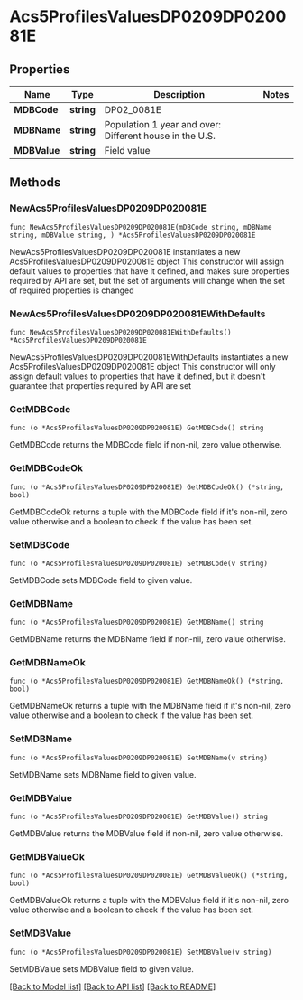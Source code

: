 # Acs5ProfilesValuesDP0209DP020081E

## Properties

Name | Type | Description | Notes
------------ | ------------- | ------------- | -------------
**MDBCode** | **string** | DP02_0081E | 
**MDBName** | **string** | Population 1 year and over: Different house in the U.S. | 
**MDBValue** | **string** | Field value | 

## Methods

### NewAcs5ProfilesValuesDP0209DP020081E

`func NewAcs5ProfilesValuesDP0209DP020081E(mDBCode string, mDBName string, mDBValue string, ) *Acs5ProfilesValuesDP0209DP020081E`

NewAcs5ProfilesValuesDP0209DP020081E instantiates a new Acs5ProfilesValuesDP0209DP020081E object
This constructor will assign default values to properties that have it defined,
and makes sure properties required by API are set, but the set of arguments
will change when the set of required properties is changed

### NewAcs5ProfilesValuesDP0209DP020081EWithDefaults

`func NewAcs5ProfilesValuesDP0209DP020081EWithDefaults() *Acs5ProfilesValuesDP0209DP020081E`

NewAcs5ProfilesValuesDP0209DP020081EWithDefaults instantiates a new Acs5ProfilesValuesDP0209DP020081E object
This constructor will only assign default values to properties that have it defined,
but it doesn't guarantee that properties required by API are set

### GetMDBCode

`func (o *Acs5ProfilesValuesDP0209DP020081E) GetMDBCode() string`

GetMDBCode returns the MDBCode field if non-nil, zero value otherwise.

### GetMDBCodeOk

`func (o *Acs5ProfilesValuesDP0209DP020081E) GetMDBCodeOk() (*string, bool)`

GetMDBCodeOk returns a tuple with the MDBCode field if it's non-nil, zero value otherwise
and a boolean to check if the value has been set.

### SetMDBCode

`func (o *Acs5ProfilesValuesDP0209DP020081E) SetMDBCode(v string)`

SetMDBCode sets MDBCode field to given value.


### GetMDBName

`func (o *Acs5ProfilesValuesDP0209DP020081E) GetMDBName() string`

GetMDBName returns the MDBName field if non-nil, zero value otherwise.

### GetMDBNameOk

`func (o *Acs5ProfilesValuesDP0209DP020081E) GetMDBNameOk() (*string, bool)`

GetMDBNameOk returns a tuple with the MDBName field if it's non-nil, zero value otherwise
and a boolean to check if the value has been set.

### SetMDBName

`func (o *Acs5ProfilesValuesDP0209DP020081E) SetMDBName(v string)`

SetMDBName sets MDBName field to given value.


### GetMDBValue

`func (o *Acs5ProfilesValuesDP0209DP020081E) GetMDBValue() string`

GetMDBValue returns the MDBValue field if non-nil, zero value otherwise.

### GetMDBValueOk

`func (o *Acs5ProfilesValuesDP0209DP020081E) GetMDBValueOk() (*string, bool)`

GetMDBValueOk returns a tuple with the MDBValue field if it's non-nil, zero value otherwise
and a boolean to check if the value has been set.

### SetMDBValue

`func (o *Acs5ProfilesValuesDP0209DP020081E) SetMDBValue(v string)`

SetMDBValue sets MDBValue field to given value.



[[Back to Model list]](../README.md#documentation-for-models) [[Back to API list]](../README.md#documentation-for-api-endpoints) [[Back to README]](../README.md)


